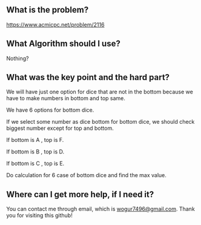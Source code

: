 ## What is the problem?

<https://www.acmicpc.net/problem/2116>

## What Algorithm should I use?

Nothing?

## What was the key point and the hard part?

We will have just one option for dice that are not in the bottom because we have to make numbers in bottom and top same.

We have 6 options for bottom dice.

If we select some number as dice bottom for bottom dice, we should check biggest number except for top and bottom.

If bottom is A , top is F.

If bottom is B , top is D.

If bottom is C , top is E.

Do calculation for 6 case of bottom dice and find the max value.

## Where can I get more help, if I need it?

You can contact me through email, which is wogur7496@gmail.com.
Thank you for visiting this github!

